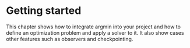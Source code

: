 # Getting started

This chapter shows how to integrate argmin into your project and how to define an optimization problem and apply a solver to it. It also show cases other features such as observers and checkpointing.
